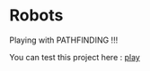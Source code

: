 # Robots

Playing with PATHFINDING !!!

You can test this project here : [play](https://jdrprod.github.io/robots/)

